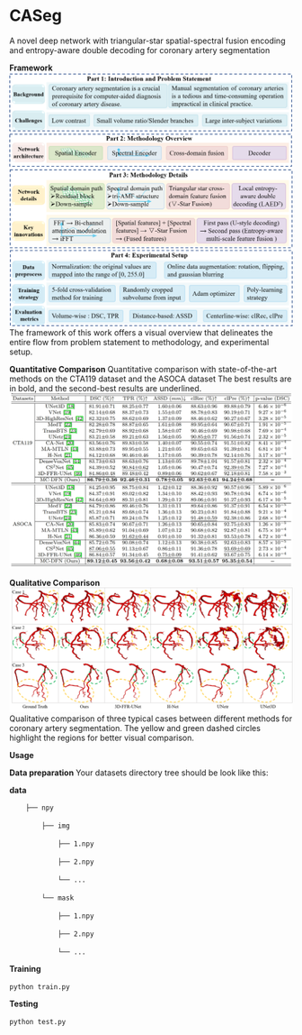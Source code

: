 # CASeg
A novel deep network with triangular-star spatial-spectral fusion encoding and entropy-aware double decoding for coronary artery segmentation

**Framework**
![Cow1](https://github.com/Cassie-CV/CASeg/blob/main/figure/framework.png?raw=true 'Cow1')
The framework of this work offers a visual overview that delineates the entire flow from problem statement to methodology, and experimental setup.

**Quantitative Comparison**
Quantitative comparison with state-of-the-art methods on the CTA119 dataset
and the ASOCA dataset The best results are in bold, and the second-best results are
underlined.
![Cow2](https://github.com/Cassie-CV/CASeg/blob/main/figure/sota.png?raw=true 'Cow2')

**Qualitative Comparison**
![Cow3](https://github.com/Cassie-CV/CASeg/blob/main/figure/SOTA1.png?raw=true 'Cow3')
Qualitative comparison of three typical cases between different methods for
coronary artery segmentation. The yellow and green dashed circles highlight the regions
for better visual comparison.

**Usage**

**Data preparation** Your datasets directory tree should be look like this:

**data**
       
        ├── npy
        
            ├── img
            
                ├── 1.npy
                
                ├── 2.npy
                
                └── ...
                
            └── mask
            
                ├── 1.npy
                
                ├── 2.npy
                
                └── ...

**Training**

`python train.py`

**Testing**

`python test.py`


